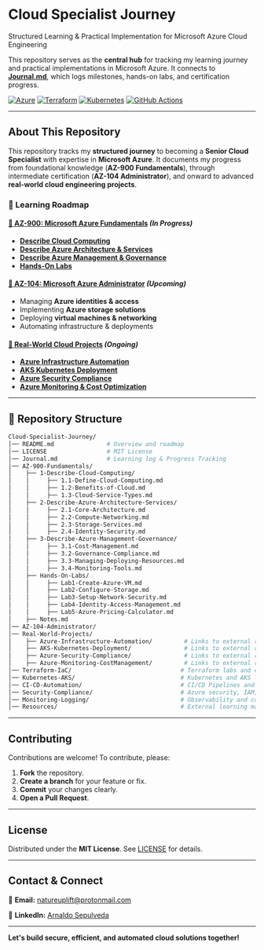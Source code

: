 # **Cloud Specialist Journey**

Structured Learning & Practical Implementation for Microsoft Azure Cloud Engineering

This repository serves as the **central hub** for tracking my learning journey and practical implementations in Microsoft Azure. It connects to **[Journal.md](https://github.com/solutions-for-realvalue/Cloud-Specialist-Journey/blob/main/Journal.md)**, which logs milestones, hands-on labs, and certification progress.

[![Azure](https://img.shields.io/badge/Azure-0078D4?style=flat-square&logo=microsoftazure&logoColor=white)](https://azure.microsoft.com/)
[![Terraform](https://img.shields.io/badge/Terraform-7B42BC?style=flat-square&logo=terraform&logoColor=white)](https://terraform.io)
[![Kubernetes](https://img.shields.io/badge/Kubernetes-326CE5?style=flat-square&logo=kubernetes&logoColor=white)](https://kubernetes.io/)
[![GitHub Actions](https://img.shields.io/badge/GitHub%20Actions-2088FF?style=flat-square&logo=githubactions&logoColor=white)](https://github.com/features/actions)

---

## **About This Repository**

This repository tracks my **structured journey** to becoming a **Senior Cloud Specialist** with expertise in **Microsoft Azure**. It documents my progress from foundational knowledge (**AZ-900 Fundamentals**), through intermediate certification (**AZ-104 Administrator**), and onward to advanced **real-world cloud engineering projects**.

### **📖 Learning Roadmap**

#### **[📌 AZ-900: Microsoft Azure Fundamentals](https://github.com/solutions-for-realvalue/Cloud-Specialist-Journey/blob/main/Journal.md)** *(In Progress)*
- **[Describe Cloud Computing](https://github.com/solutions-for-realvalue/Cloud-Specialist-Journey/blob/main/AZ-900-Fundamentals/1-Describe-Cloud-Computing/1.1-Define-Cloud-Computing.md)**
- **[Describe Azure Architecture & Services](https://github.com/solutions-for-realvalue/Cloud-Specialist-Journey/blob/main/AZ-900-Fundamentals/2-Describe-Azure-Architecture-Services/2.1-Core-Architecture.md)**
- **[Describe Azure Management & Governance](https://github.com/solutions-for-realvalue/Cloud-Specialist-Journey/blob/main/AZ-900-Fundamentals/3-Describe-Azure-Management-Governance/3.1-Cost-Management.md)**
- **[Hands-On Labs](https://github.com/solutions-for-realvalue/Cloud-Specialist-Journey/tree/main/AZ-900-Fundamentals/Hands-On-Labs)**

#### **[📌 AZ-104: Microsoft Azure Administrator](https://github.com/solutions-for-realvalue/Cloud-Specialist-Journey/blob/main/Journal.md)** *(Upcoming)*
- Managing **Azure identities & access**
- Implementing **Azure storage solutions**
- Deploying **virtual machines & networking**
- Automating infrastructure & deployments

#### **[📌 Real-World Cloud Projects](https://github.com/solutions-for-realvalue/Cloud-Specialist-Journey/blob/main/Journal.md)** *(Ongoing)*
- **[Azure Infrastructure Automation](https://github.com/solutions-for-realvalue/Azure-Infrastructure-Automation)**
- **[AKS Kubernetes Deployment](https://github.com/solutions-for-realvalue/AKS-Kubernetes-Deployment)**
- **[Azure Security Compliance](https://github.com/solutions-for-realvalue/Azure-Security-Compliance)**
- **[Azure Monitoring & Cost Optimization](https://github.com/solutions-for-realvalue/Azure-Monitoring-CostManagement)**

---

## **📂 Repository Structure**
```bash
Cloud-Specialist-Journey/
│── README.md               # Overview and roadmap
│── LICENSE                 # MIT License
│── Journal.md              # Learning log & Progress Tracking
│── AZ-900-Fundamentals/
│    ├── 1-Describe-Cloud-Computing/
│    │     ├── 1.1-Define-Cloud-Computing.md
│    │     ├── 1.2-Benefits-of-Cloud.md
│    │     ├── 1.3-Cloud-Service-Types.md
│    ├── 2-Describe-Azure-Architecture-Services/
│    │     ├── 2.1-Core-Architecture.md
│    │     ├── 2.2-Compute-Networking.md
│    │     ├── 2.3-Storage-Services.md
│    │     ├── 2.4-Identity-Security.md
│    ├── 3-Describe-Azure-Management-Governance/
│    │     ├── 3.1-Cost-Management.md
│    │     ├── 3.2-Governance-Compliance.md
│    │     ├── 3.3-Managing-Deploying-Resources.md
│    │     ├── 3.4-Monitoring-Tools.md
│    ├── Hands-On-Labs/
│    │     ├── Lab1-Create-Azure-VM.md
│    │     ├── Lab2-Configure-Storage.md
│    │     ├── Lab3-Setup-Network-Security.md
│    │     ├── Lab4-Identity-Access-Management.md
│    │     ├── Lab5-Azure-Pricing-Calculator.md
│    ├── Notes.md
│── AZ-104-Administrator/
│── Real-World-Projects/
│    ├── Azure-Infrastructure-Automation/         # Links to external repo
│    ├── AKS-Kubernetes-Deployment/               # Links to external repo
│    ├── Azure-Security-Compliance/               # Links to external repo
│    ├── Azure-Monitoring-CostManagement/         # Links to external repo
│── Terraform-IaC/                               # Terraform labs and configurations
│── Kubernetes-AKS/                              # Kubernetes and AKS learning resources
│── CI-CD-Automation/                            # CI/CD Pipelines and automation examples
│── Security-Compliance/                         # Azure security, IAM, and policy frameworks
│── Monitoring-Logging/                          # Observability and cost tracking resources
│── Resources/                                   # External learning materials, references
```

---

## **Contributing**

Contributions are welcome! To contribute, please:
1. **Fork** the repository.
2. **Create a branch** for your feature or fix.
3. **Commit** your changes clearly.
4. **Open a Pull Request**.

---

## **License**

Distributed under the **MIT License**. See [LICENSE](LICENSE) for details.

---

## **Contact & Connect**

📩 **Email:** [natureuplift@protonmail.com](mailto:natureuplift@protonmail.com)

🔗 **LinkedIn:** [Arnaldo Sepulveda](https://www.linkedin.com/in/arnaldo-sepulveda)

---

**Let's build secure, efficient, and automated cloud solutions together!**

